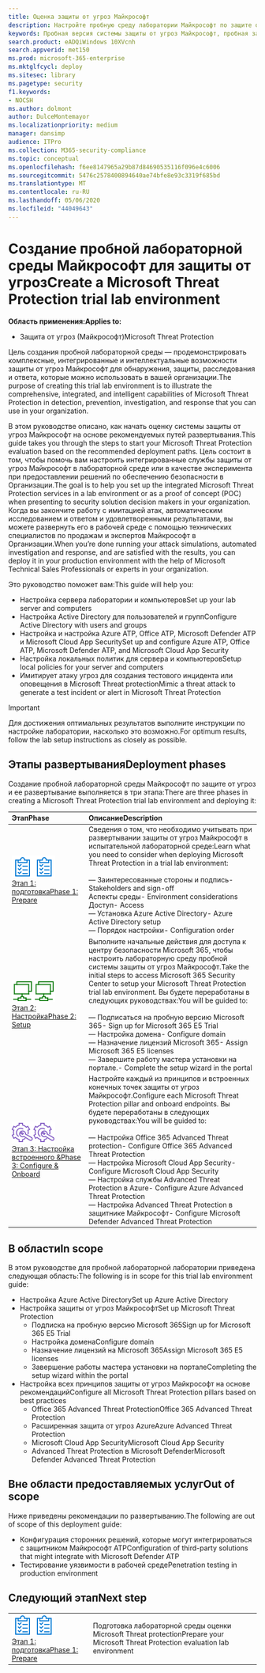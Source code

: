 ```yaml
---
title: Оценка защиты от угроз Майкрософт
description: Настройте пробную среду лаборатории Майкрософт по защите от угроз, чтобы проверить, как согласованное решение для защиты от угроз предназначено для защиты устройств, удостоверений, данных и приложений, которые могут помочь вашей организации
keywords: Пробная версия системы защиты от угроз Майкрософт, пробная защита от угроз Майкрософт, Лаборатория Microsoft Threat Protection, Лаборатория Microsoft Threat Protection, Лаборатория оценки безопасности кибератак, повышенная постоянная угроза, Корпоративная защита, устройства, устройства, удостоверения, пользователи, данные, приложения, происшествия, автоматизированное исследование и исправление, расширенное Поиск
search.product: eADQiWindows 10XVcnh
search.appverid: met150
ms.prod: microsoft-365-enterprise
ms.mktglfcycl: deploy
ms.sitesec: library
ms.pagetype: security
f1.keywords:
- NOCSH
ms.author: dolmont
author: DulceMontemayor
ms.localizationpriority: medium
manager: dansimp
audience: ITPro
ms.collection: M365-security-compliance
ms.topic: conceptual
ms.openlocfilehash: f6ee8147965a29b87d84690535116f096e4c6006
ms.sourcegitcommit: 5476c2578400894640ae74bfe8e93c3319f685bd
ms.translationtype: MT
ms.contentlocale: ru-RU
ms.lasthandoff: 05/06/2020
ms.locfileid: "44049643"
---
```

# <a name="create-a-microsoft-threat-protection-trial-lab-environment"></a><span data-ttu-id="b3b6c-104">Создание пробной лабораторной среды Майкрософт для защиты от угроз</span><span class="sxs-lookup"><span data-stu-id="b3b6c-104">Create a Microsoft Threat Protection trial lab environment</span></span> 

<span data-ttu-id="b3b6c-105">**Область применения:**</span><span class="sxs-lookup"><span data-stu-id="b3b6c-105">**Applies to:**</span></span>
- <span data-ttu-id="b3b6c-106">Защита от угроз (Майкрософт)</span><span class="sxs-lookup"><span data-stu-id="b3b6c-106">Microsoft Threat Protection</span></span>

<span data-ttu-id="b3b6c-107">Цель создания пробной лабораторной среды — продемонстрировать комплексные, интегрированные и интеллектуальные возможности защиты от угроз Майкрософт для обнаружения, защиты, расследования и ответа, которые можно использовать в вашей организации.</span><span class="sxs-lookup"><span data-stu-id="b3b6c-107">The purpose of creating this trial lab environment is to illustrate the comprehensive, integrated, and intelligent capabilities of Microsoft Threat Protection in detection, prevention, investigation, and response that you can use in your organization.</span></span> 

<span data-ttu-id="b3b6c-108">В этом руководстве описано, как начать оценку системы защиты от угроз Майкрософт на основе рекомендуемых путей развертывания.</span><span class="sxs-lookup"><span data-stu-id="b3b6c-108">This guide takes you through the steps to start your Microsoft Threat Protection evaluation based on the recommended deployment paths.</span></span> <span data-ttu-id="b3b6c-109">Цель состоит в том, чтобы помочь вам настроить интегрированные службы защиты от угроз Майкрософт в лабораторной среде или в качестве эксперимента при предоставлении решений по обеспечению безопасности в Организации.</span><span class="sxs-lookup"><span data-stu-id="b3b6c-109">The goal is to help you set up the integrated Microsoft Threat Protection services in a lab environment or as a proof of concept (POC) when presenting to security solution decision makers in your organization.</span></span> <span data-ttu-id="b3b6c-110">Когда вы закончите работу с имитацией атак, автоматическим исследованием и ответом и удовлетворенными результатами, вы можете развернуть его в рабочей среде с помощью технических специалистов по продажам и экспертов Майкрософт в Организации.</span><span class="sxs-lookup"><span data-stu-id="b3b6c-110">When you’re done running your attack simulations, automated investigation and response, and are satisfied with the results, you can deploy it in your production environment with the help of Microsoft Technical Sales Professionals or experts in your organization.</span></span> 

<span data-ttu-id="b3b6c-111">Это руководство поможет вам:</span><span class="sxs-lookup"><span data-stu-id="b3b6c-111">This guide will help you:</span></span>
- <span data-ttu-id="b3b6c-112">Настройка сервера лаборатории и компьютеров</span><span class="sxs-lookup"><span data-stu-id="b3b6c-112">Set up your lab server and computers</span></span>
- <span data-ttu-id="b3b6c-113">Настройка Active Directory для пользователей и групп</span><span class="sxs-lookup"><span data-stu-id="b3b6c-113">Configure Active Directory with users and groups</span></span>
- <span data-ttu-id="b3b6c-114">Настройка и настройка Azure ATP, Office ATP, Microsoft Defender ATP и Microsoft Cloud App Security</span><span class="sxs-lookup"><span data-stu-id="b3b6c-114">Set up and configure Azure ATP, Office ATP, Microsoft Defender ATP, and Microsoft Cloud App Security</span></span>
- <span data-ttu-id="b3b6c-115">Настройка локальных политик для сервера и компьютеров</span><span class="sxs-lookup"><span data-stu-id="b3b6c-115">Setup local policies for your server and computers</span></span>
- <span data-ttu-id="b3b6c-116">Имитирует атаку угроз для создания тестового инцидента или оповещения в Microsoft Threat protection</span><span class="sxs-lookup"><span data-stu-id="b3b6c-116">Mimic a threat attack to generate a test incident or alert in Microsoft Threat Protection</span></span>

>[!IMPORTANT]
><span data-ttu-id="b3b6c-117">Для достижения оптимальных результатов выполните инструкции по настройке лаборатории, насколько это возможно.</span><span class="sxs-lookup"><span data-stu-id="b3b6c-117">For optimum results, follow the lab setup instructions as closely as possible.</span></span>


## <a name="deployment-phases"></a><span data-ttu-id="b3b6c-118">Этапы развертывания</span><span class="sxs-lookup"><span data-stu-id="b3b6c-118">Deployment phases</span></span>

<span data-ttu-id="b3b6c-119">Создание пробной лабораторной среды Майкрософт по защите от угроз и ее развертывание выполняется в три этапа:</span><span class="sxs-lookup"><span data-stu-id="b3b6c-119">There are three phases in creating a Microsoft Threat Protection trial lab environment and deploying it:</span></span>

|<span data-ttu-id="b3b6c-120">Этап</span><span class="sxs-lookup"><span data-stu-id="b3b6c-120">Phase</span></span> | <span data-ttu-id="b3b6c-121">Описание</span><span class="sxs-lookup"><span data-stu-id="b3b6c-121">Description</span></span> | 
|:-------|:-----|
| <span data-ttu-id="b3b6c-122">![Этап 1: подготовка](../../media/prepare.png)</span><span class="sxs-lookup"><span data-stu-id="b3b6c-122">![Phase 1: Prepare](../../media/prepare.png)</span></span><br>[<span data-ttu-id="b3b6c-123">Этап 1: подготовка</span><span class="sxs-lookup"><span data-stu-id="b3b6c-123">Phase 1: Prepare</span></span>](prepare-mtpeval.md)| <span data-ttu-id="b3b6c-124">Сведения о том, что необходимо учитывать при развертывании защиты от угроз Майкрософт в испытательной лабораторной среде:</span><span class="sxs-lookup"><span data-stu-id="b3b6c-124">Learn what you need to consider when deploying Microsoft Threat Protection in a trial lab environment:</span></span> <br><br><span data-ttu-id="b3b6c-125">— Заинтересованные стороны и подпись</span><span class="sxs-lookup"><span data-stu-id="b3b6c-125">- Stakeholders and sign-off</span></span> <br> <span data-ttu-id="b3b6c-126">Аспекты среды</span><span class="sxs-lookup"><span data-stu-id="b3b6c-126">- Environment considerations</span></span> <br><span data-ttu-id="b3b6c-127">Доступ</span><span class="sxs-lookup"><span data-stu-id="b3b6c-127">- Access</span></span> <br><span data-ttu-id="b3b6c-128">— Установка Azure Active Directory</span><span class="sxs-lookup"><span data-stu-id="b3b6c-128">- Azure Active Directory setup</span></span> <br> <span data-ttu-id="b3b6c-129">— Порядок настройки</span><span class="sxs-lookup"><span data-stu-id="b3b6c-129">- Configuration order</span></span>
|  <span data-ttu-id="b3b6c-130">![Этап 2: Настройка](../../media/setup.png)</span><span class="sxs-lookup"><span data-stu-id="b3b6c-130">![Phase 2: Setup](../../media/setup.png)</span></span> <br>[<span data-ttu-id="b3b6c-131">Этап 2: Настройка</span><span class="sxs-lookup"><span data-stu-id="b3b6c-131">Phase 2: Setup</span></span>](setup-mtpeval.md)|  <span data-ttu-id="b3b6c-132">Выполните начальные действия для доступа к центру безопасности Microsoft 365, чтобы настроить лабораторную среду пробной системы защиты от угроз Майкрософт.</span><span class="sxs-lookup"><span data-stu-id="b3b6c-132">Take the initial steps to access Microsoft 365 Security Center to setup your Microsoft Threat Protection trial lab environment.</span></span> <span data-ttu-id="b3b6c-133">Вы будете переработаны в следующих руководствах:</span><span class="sxs-lookup"><span data-stu-id="b3b6c-133">You will be guided to:</span></span><br><br><span data-ttu-id="b3b6c-134">— Подписаться на пробную версию Microsoft 365</span><span class="sxs-lookup"><span data-stu-id="b3b6c-134">- Sign up for Microsoft 365 E5 Trial</span></span> <br>  <span data-ttu-id="b3b6c-135">— Настройка домена</span><span class="sxs-lookup"><span data-stu-id="b3b6c-135">- Configure domain</span></span><br><span data-ttu-id="b3b6c-136">— Назначение лицензий Microsoft 365</span><span class="sxs-lookup"><span data-stu-id="b3b6c-136">- Assign Microsoft 365 E5 licenses</span></span><br><span data-ttu-id="b3b6c-137">— Завершите работу мастера установки на портале.</span><span class="sxs-lookup"><span data-stu-id="b3b6c-137">- Complete the setup wizard in the portal</span></span>|
|  <span data-ttu-id="b3b6c-138">![Этап 3: Настройка встроенного &](../../media/config-onboard.png)</span><span class="sxs-lookup"><span data-stu-id="b3b6c-138">![Phase 3: Configure & Onboard](../../media/config-onboard.png)</span></span> <br>[<span data-ttu-id="b3b6c-139">Этап 3: Настройка встроенного &</span><span class="sxs-lookup"><span data-stu-id="b3b6c-139">Phase 3: Configure & Onboard</span></span>](config-mtpeval.md) | <span data-ttu-id="b3b6c-140">Настройте каждый из принципов и встроенных конечных точек защиты от угроз Майкрософт.</span><span class="sxs-lookup"><span data-stu-id="b3b6c-140">Configure each Microsoft Threat Protection pillar and onboard endpoints.</span></span> <span data-ttu-id="b3b6c-141">Вы будете переработаны в следующих руководствах:</span><span class="sxs-lookup"><span data-stu-id="b3b6c-141">You will be guided to:</span></span><br><br><span data-ttu-id="b3b6c-142">— Настройка Office 365 Advanced Threat protection</span><span class="sxs-lookup"><span data-stu-id="b3b6c-142">- Configure Office 365 Advanced Threat Protection</span></span><br><span data-ttu-id="b3b6c-143">— Настройка Microsoft Cloud App Security</span><span class="sxs-lookup"><span data-stu-id="b3b6c-143">- Configure Microsoft Cloud App Security</span></span><br><span data-ttu-id="b3b6c-144">— Настройка службы Advanced Threat Protection в Azure</span><span class="sxs-lookup"><span data-stu-id="b3b6c-144">- Configure Azure Advanced Threat Protection</span></span><br><span data-ttu-id="b3b6c-145">— Настройка Advanced Threat Protection в защитнике Майкрософт</span><span class="sxs-lookup"><span data-stu-id="b3b6c-145">- Configure Microsoft Defender Advanced Threat Protection</span></span> 


## <a name="in-scope"></a><span data-ttu-id="b3b6c-146">В области</span><span class="sxs-lookup"><span data-stu-id="b3b6c-146">In scope</span></span>

<span data-ttu-id="b3b6c-147">В этом руководстве для пробной лабораторной лаборатории приведена следующая область:</span><span class="sxs-lookup"><span data-stu-id="b3b6c-147">The following is in scope for this trial lab environment guide:</span></span>
-   <span data-ttu-id="b3b6c-148">Настройка Azure Active Directory</span><span class="sxs-lookup"><span data-stu-id="b3b6c-148">Set up Azure Active Directory</span></span>
-   <span data-ttu-id="b3b6c-149">Настройка защиты от угроз Майкрософт</span><span class="sxs-lookup"><span data-stu-id="b3b6c-149">Set up Microsoft Threat Protection</span></span>
    -   <span data-ttu-id="b3b6c-150">Подписка на пробную версию Microsoft 365</span><span class="sxs-lookup"><span data-stu-id="b3b6c-150">Sign up for Microsoft 365 E5 Trial</span></span>
    -   <span data-ttu-id="b3b6c-151">Настройка домена</span><span class="sxs-lookup"><span data-stu-id="b3b6c-151">Configure domain</span></span>
    -   <span data-ttu-id="b3b6c-152">Назначение лицензий на Microsoft 365</span><span class="sxs-lookup"><span data-stu-id="b3b6c-152">Assign Microsoft 365 E5 licenses</span></span>
    -   <span data-ttu-id="b3b6c-153">Завершение работы мастера установки на портале</span><span class="sxs-lookup"><span data-stu-id="b3b6c-153">Completing the setup wizard within the portal</span></span>
-   <span data-ttu-id="b3b6c-154">Настройка всех принципов защиты от угроз Майкрософт на основе рекомендаций</span><span class="sxs-lookup"><span data-stu-id="b3b6c-154">Configure all Microsoft Threat Protection pillars based on best practices</span></span>
    -   <span data-ttu-id="b3b6c-155">Office 365 Advanced Threat Protection</span><span class="sxs-lookup"><span data-stu-id="b3b6c-155">Office 365 Advanced Threat Protection</span></span>
    -   <span data-ttu-id="b3b6c-156">Расширенная защита от угроз Azure</span><span class="sxs-lookup"><span data-stu-id="b3b6c-156">Azure Advanced Threat Protection</span></span>
    -   <span data-ttu-id="b3b6c-157">Microsoft Cloud App Security</span><span class="sxs-lookup"><span data-stu-id="b3b6c-157">Microsoft Cloud App Security</span></span>
    -   <span data-ttu-id="b3b6c-158">Advanced Threat Protection в Microsoft Defender</span><span class="sxs-lookup"><span data-stu-id="b3b6c-158">Microsoft Defender Advanced Threat Protection</span></span>

## <a name="out-of-scope"></a><span data-ttu-id="b3b6c-159">Вне области предоставляемых услуг</span><span class="sxs-lookup"><span data-stu-id="b3b6c-159">Out of scope</span></span>

<span data-ttu-id="b3b6c-160">Ниже приведены рекомендации по развертыванию.</span><span class="sxs-lookup"><span data-stu-id="b3b6c-160">The following are out of scope of this deployment guide:</span></span>

-   <span data-ttu-id="b3b6c-161">Конфигурация сторонних решений, которые могут интегрироваться с защитником Майкрософт ATP</span><span class="sxs-lookup"><span data-stu-id="b3b6c-161">Configuration of third-party solutions that might integrate with Microsoft Defender ATP</span></span>
-   <span data-ttu-id="b3b6c-162">Тестирование уязвимости в рабочей среде</span><span class="sxs-lookup"><span data-stu-id="b3b6c-162">Penetration testing in production environment</span></span>

## <a name="next-step"></a><span data-ttu-id="b3b6c-163">Следующий этап</span><span class="sxs-lookup"><span data-stu-id="b3b6c-163">Next step</span></span>
|||
|:-------|:-----|
|<span data-ttu-id="b3b6c-164">![Этап 1: подготовка](../../media/prepare.png)</span><span class="sxs-lookup"><span data-stu-id="b3b6c-164">![Phase 1: Prepare](../../media/prepare.png)</span></span> <br>[<span data-ttu-id="b3b6c-165">Этап 1: подготовка</span><span class="sxs-lookup"><span data-stu-id="b3b6c-165">Phase 1: Prepare</span></span>](prepare-mtpeval.md) | <span data-ttu-id="b3b6c-166">Подготовка лабораторной среды оценки Microsoft Threat protection</span><span class="sxs-lookup"><span data-stu-id="b3b6c-166">Prepare your Microsoft Threat Protection evaluation lab environment</span></span>
